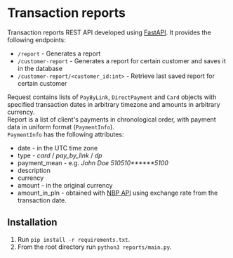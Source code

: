 # Transaction reports
Transaction reports REST API developed using [FastAPI](https://github.com/tiangolo/fastapi).
It provides the following endpoints:
- `/report` - Generates a report
- `/customer-report` - Generates a report for certain customer and saves it in the database
- `/customer-report/<customer_id:int>` - Retrieve last saved report for certain customer

Request contains lists of `PayByLink`, `DirectPayment` and `Card` objects with specified transaction dates in arbitrary timezone
and amounts in arbitrary currency.<br>
Report is a list of client's payments in chronological order, with payment data in uniform format (`PaymentInfo`).<br>
`PaymentInfo` has the following attributes:
- date - in the UTC time zone
- type - <i>card</i> / <i>pay_by_link</i> / <i>dp</i>
- payment_mean - e.g. <i>John Doe 510510******5100</i>
- description
- currency
- amount - in the original currency
- amount_in_pln - obtained with [NBP API](http://api.nbp.pl/en.html) using exchange rate from the transaction date.

## Installation
1. Run `pip install -r requirements.txt`.
2. From the root directory run `python3 reports/main.py`.
